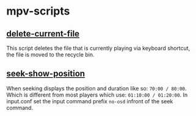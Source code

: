 
# mpv-scripts

## [delete-current-file](src/delete-current-file.lua)

This script deletes the file that is currently playing
via keyboard shortcut, the file is moved to the recycle bin.

## [seek-show-position](src/seek-show-position.lua)

When seeking displays the position and duration like so: `70:00 / 80:00`.
Which is different from most players which use: `01:10:00 / 01:20:00`.
In input.conf set the input command prefix `no-osd` infront of the seek command.
